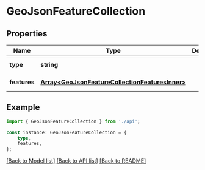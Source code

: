 # GeoJsonFeatureCollection


## Properties

Name | Type | Description | Notes
------------ | ------------- | ------------- | -------------
**type** | **string** |  | [default to undefined]
**features** | [**Array&lt;GeoJsonFeatureCollectionFeaturesInner&gt;**](GeoJsonFeatureCollectionFeaturesInner.md) |  | [default to undefined]

## Example

```typescript
import { GeoJsonFeatureCollection } from './api';

const instance: GeoJsonFeatureCollection = {
    type,
    features,
};
```

[[Back to Model list]](../README.md#documentation-for-models) [[Back to API list]](../README.md#documentation-for-api-endpoints) [[Back to README]](../README.md)
